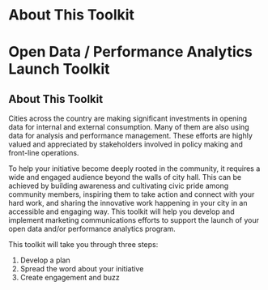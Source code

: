 # About This Toolkit

<h1>Open Data / Performance Analytics Launch Toolkit</h1>

<h2>About This Toolkit</h2>

<p>Cities across the country are making significant investments in opening data for internal and external consumption. Many of them are also using data for analysis and performance management. These efforts are highly valued and appreciated by stakeholders involved in policy making and front-line operations.</p>

<p>To help your initiative become deeply rooted in the community, it requires a wide and engaged audience beyond the walls of city hall. This can be achieved by building awareness and cultivating civic pride among community members, inspiring them to take action and connect with your hard work, and sharing the innovative work happening in your city in an accessible and engaging way. This toolkit will help you develop and implement marketing communications efforts to support the launch of your open data and/or performance analytics program.</p>

<p>This toolkit will take you through three steps:</p> 
<ol><li>Develop a plan</li>
<li>Spread the word about your initiative</li>
<li>Create engagement and buzz</li>